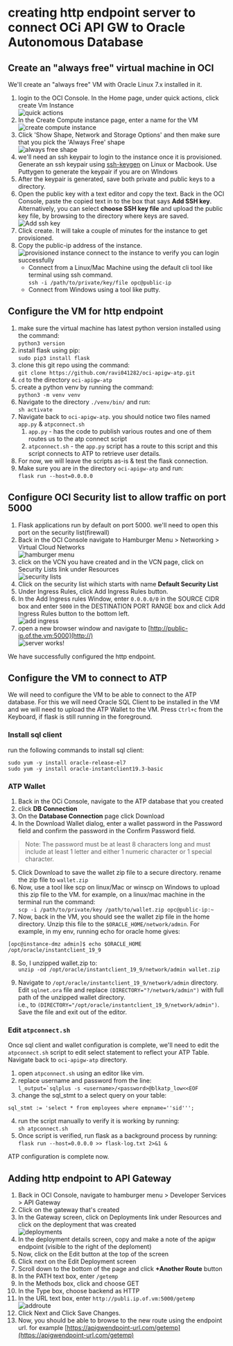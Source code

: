 # creating http endpoint server to connect OCi API GW to Oracle Autonomous Database
## Create an "always free" virtual machine in OCI
We'll create an "always free" VM with Oracle Linux 7.x installed in it.
1. login to the OCI Console. In the Home page, under quick actions, click create Vm Instance
<br>![quick actions](./screenshots/quickactions.jpg)
2. In the Create Compute instance page, enter a name for the VM
<br>![create compute instance](./screenshots/createcompute.jpg)
3. Click 'Show Shape, Network and Storage Options' and then make sure that you pick the 'Always Free' shape
<br>![always free shape](./screenshots/alwaysfree.jpg)
4. we'll need an ssh keypair to login to the instance once it is provisioned. Generate an ssh keypair using [ssh-keygen](https://www.ssh.com/ssh/keygen/) on Linux or Macbook. Use Puttygen to generate the keypair if you are on WIndows
5. After the keypair is generated, save both private and public keys to a directory.
6. Open the public key with a text editor and copy the text. Back in the OCI Console, paste the copied text in to the box that says **Add SSH key**. Alternatively, you can select **choose SSH key file** and upload the public key file, by browsing to the directory where keys are saved.
<br>![Add ssh key](./screenshots/sshkey.jpg)
7. Click create. It will take a couple of minutes for the instance to get provisioned.
8. Copy the public-ip address of the instance. 
<br>![provisioned instance](./screenshots/runninginstance.jpg)
connect to the instance to verify you can login successfully
   * Connect from a Linux/Mac Machine using the default cli tool like terminal using ssh command.
   <br>`ssh -i /path/to/private/key/file opc@public-ip`
   * Connect from Windows using a tool like putty.

## Configure the VM for http endpoint
1. make sure the virtual machine has latest python version installed using the command:
<br>`python3 version`
1. install flask using pip:
<br> `sudo pip3 install flask`
1. clone this git repo using the command:
<br>`git clone https://github.com/ravi041282/oci-apigw-atp.git`
1. `cd` to the directory `oci-apigw-atp`
1. create a python venv by running the command:
<br> `python3 -m venv venv`
1. Navigate to the directory `./venv/bin/` and run: <br>`sh activate`
1. Navigate back to `oci-apigw-atp`. you should notice two files named `app.py` & `atpconnect.sh`
   1. `app.py` - has the code to publish various routes and one of them routes us to the atp connect script
   1. `atpconnect.sh` - the `app.py` script has a route to this script and this script connects to ATP to retrieve user details.
1. For now, we will leave the scripts as-is & test the flask connection.
1. Make sure you are in the directory `oci-apigw-atp` and run: <br>`flask run --host=0.0.0.0`

## Configure OCI Security list to allow traffic on port 5000
1. Flask applications run by default on port 5000. we'll need to open this port on the security list(firewall)
1. Back in the OCI Console navigate to Hamburger Menu > Networking > Virtual Cloud Networks
<br>![hamburger menu](./screenshots/hamburger.JPG)
1. click on the VCN you have created and in the VCN page, click on Security Lists link under Resources
<br>![security lists](./screenshots/securitylists.JPG)
1. Click on the security list wihich starts with name **Default Security List**
1. Under Ingress Rules, click Add Ingress Rules button.
1. In the Add Ingress rules Window, enter `0.0.0.0/0` in the SOURCE CIDR box and enter `5000` in the DESTINATION PORT RANGE box and click Add Ingress Rules button to the bottom left.
<br>![add ingress](./screenshots/addingress.JPG)
1. open a new browser window and navigate to [http://public-ip.of.the.vm:5000](http://)
<br>![server works!](./screenshots/serverworks.JPG)

We have successfully configured the http endpoint.

## Configure the VM to connect to ATP
We will need to configure the VM to be able to connect to the ATP database. For this we will need Oracle SQL Client to be installed in the VM and we will need to upload the ATP Wallet to the VM. Press `Ctrl+c` from the Keyboard, if flask is still running in the foreground.
### Install sql client
run the following commands to install sql client:
```
sudo yum -y install oracle-release-el7
sudo yum -y install oracle-instantclient19.3-basic
```
### ATP Wallet
1. Back in the OCi Console, navigate to the ATP database that you created
1. click **DB Connection**
1. On the **Database Connection** page click Download
1. In the Download Wallet dialog, enter a wallet password in the Password field and confirm the password in the Confirm Password field. 
> Note: The password must be at least 8 characters long and must include at least 1 letter and either 1 numeric character or 1 special character.
5. Click Download to save the wallet zip file to a secure directory. rename the zip file to `wallet.zip`
6. Now, use a tool like scp on linux/Mac or winscp on Windows to upload this zip file to the VM. for example, on a linux/mac machine in the terminal run the command:<br>
`scp -i /path/to/private/key /path/to/wallet.zip opc@public-ip:~` 
7. Now, back in the VM, you should see the wallet zip file in the home directory. Unzip this file to the `$ORACLE_HOME/network/admin`. For example, in my env, running echo for oracle home gives:
```
[opc@instance-dmz admin]$ echo $ORACLE_HOME
/opt/oracle/instantclient_19_9
``` 
8. So, I unzipped wallet.zip to: <br>
`unzip -od /opt/oracle/instantclient_19_9/network/admin wallet.zip`

9. Navigate to `/opt/oracle/instantclient_19_9/network/admin` directory. Edit `sqlnet.ora` file and replace `(DIRECTORY="?/network/admin")` with full path of the unzipped wallet directory.<br>
i.e., to `(DIRECTORY="/opt/oracle/instantclient_19_9/network/admin")`. Save the file and exit out of the editor.

### Edit `atpconnect.sh`
Once sql client and wallet configuration is complete, we'll need to edit the `atpconnect.sh` script to edit select statement to reflect your ATP Table. Navigate back to `oci-apigw-atp` directory.
1. open `atpconnect.sh` using an editor like vim.
1. replace username and password from the line:<br>
```l_output=`sqlplus -s <username>/<password>@blkatp_low<<EOF```
1. change the sql_stmt to a select query on your table:<br>
```
sql_stmt := 'select * from employees where empname=''sid''';
```
4. run the script manually to verify it is working by running:<br> `sh atpconnect.sh`
5. Once script is verified, run flask as a background process by running:
<br> `flask run --host=0.0.0.0 >> flask-log.txt 2>&1 &`

ATP configuration is complete now. 
## Adding http endpoint to API Gateway
1. Back in OCI Console, navigate to hamburger menu > Developer Services > API Gateway
2. Click on the gateway that's created
3. In the Gateway screen, click on Deployments link under Resources and click on the deployment that was created
<br>![deployments](./screenshots/deployments.JPG)
4. In the deployment details screen, copy and make a note of the apigw endpoint (visible to the right of the deploment) 
5. Now, click on the Edit button at the top of the screen
5. Click next on the Edit Deployment screen
6. Scroll down to the bottom of the page and click **+Another Route** button
7. In the PATH text box, enter `/getemp`
8. In the Methods box, click and choose GET
9. In the Type box, choose backend as HTTP
10. In the URL text box, enter `http://publi.ip.of.vm:5000/getemp`
<br> ![addroute](./screenshots/route.JPG)
11. Click Next and Click Save Changes.
12. Now, you should be able to browse to the new route using the endpoint url. for example [https://apigwendpoint-url.com/getemp](https://apigwendpoint-url.com/getemp)
















